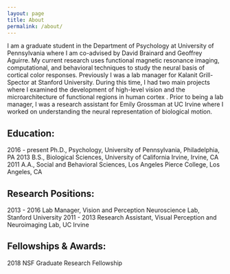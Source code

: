 ```yaml
---
layout: page
title: About
permalink: /about/
---
```


I am a graduate student in the Department of Psychology at University of Pennsylvania where I am co-advised by David Brainard and Geoffrey Aguirre. My current research uses functional magnetic resonance imaging, computational, and behavioral techniques to study the neural basis of cortical color responses. 
Previously I was a lab manager for Kalanit Grill-Spector at Stanford University. During this time, I had two main projects where I examined the development of high-level vision and the microarchitecture of functional regions in human cortex . Prior to being a lab manager,  I was a research assistant for Emily Grossman at UC Irvine where I worked on understanding the neural representation of biological motion.

## Education:
2016 - present Ph.D., Psychology,  University of Pennsylvania, Philadelphia, PA
2013  B.S., Biological Sciences, University of California Irvine, Irvine, CA 
2011  A.A., Social and Behavioral Sciences, Los Angeles Pierce College, Los Angeles, CA
## Research Positions:
2013 - 2016 Lab Manager, Vision and Perception Neuroscience Lab, Stanford University
2011 - 2013 Research Assistant, Visual Perception and Neuroimaging Lab, UC Irvine
## Fellowships & Awards:
2018 NSF Graduate Research Fellowship 


